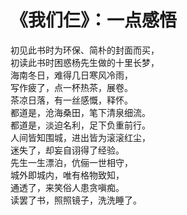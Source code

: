 # 《我们仨》：一点感悟

初见此书时为环保、简朴的封面而买，  
初读此书时困惑杨先生做的十里长梦，  
海南冬日，难得几日寒风冷雨，  
写作疲了，点一杯热茶，展卷。  
茶凉日落，有一丝感慨，释怀。  
都道是，沧海桑田，笔下清泉细流。  
都道是，淡迫名利，足下负重前行。  
人间皆知围城，进出皆为滚滚红尘，  
迷失了，却妄自诩得了经验。  
先生一生漂泊，伉俪一世相守，  
城外即城内，唯有格物致知，  
通透了，来笑俗人患贪嗔痴。  
读罢了书，照照镜子，洗洗睡了。  
